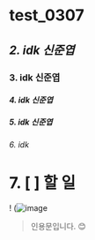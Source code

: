 # test_0307
## *2. idk 신준엽*
### **3. idk 신준엽**
#### _4. idk 신준엽_
##### __5. idk 신준엽__
###### 6. idk
# 7. [ ] 할 일
! (![image](https://github.com/Shinjunyeop/test_0307/assets/159976500/fbfd8fb1-0129-42a1-83bb-dc5e1e6a717c)
> 인용문입니다.
😊
